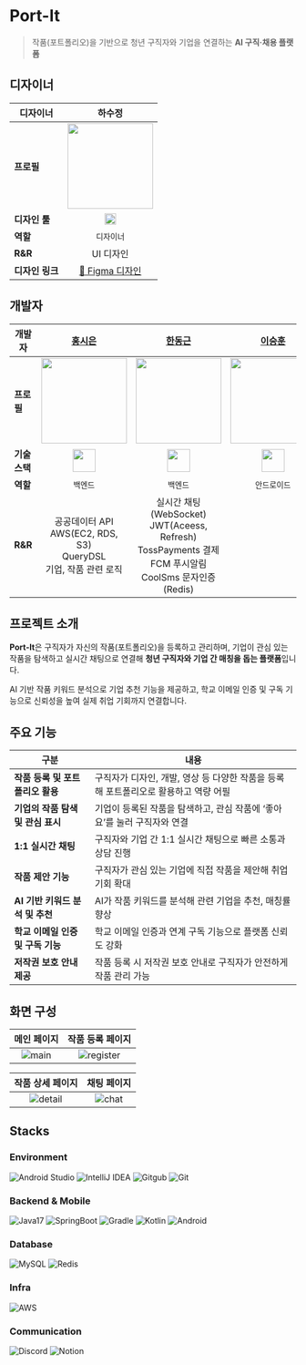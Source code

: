# Port-It
> 작품(포트폴리오)을 기반으로 청년 구직자와 기업을 연결하는 **AI 구직·채용 플랫폼**

## 디자이너
| **디자이너** | 하수정 |
|-----------|:------------------------:|
| **프로필** | <img src="https://github.com/user-attachments/assets/5bf86956-26cd-4d03-a01c-114bd6c1f283" width="150"/> |
| **디자인 툴** | <img src="https://upload.wikimedia.org/wikipedia/commons/3/33/Figma-logo.svg" width="20"/> |
| **역할** | `디자이너` |
| **R&R** | UI 디자인 |
| **디자인 링크** | [🔗 Figma 디자인](https://www.figma.com/design/zyRyyID4D0pp4enVrdKsSM/%EC%B6%A9%EB%B6%81%EB%8D%B0%EC%9D%B4%ED%84%B0%EA%B3%B5%EB%AA%A8%EC%A0%84?node-id=0-1&t=VdKgLn510z80M4l1-1) 

## 개발자
| **개발자** | [홍시은](https://github.com/XIOZ119) | [한동근](https://github.com/l0o0lv) | [이승훈](https://github.com/tmdgnsle) | [최윤수](https://github.com/ChoiYoonSoo) |
|-----------|:------------------------:|:---------------------------:|:--------------------------:|:---------------------------:|
| **프로필** | <img src="https://avatars.githubusercontent.com/u/63907578?v=4" width="150"/> | <img src="https://avatars.githubusercontent.com/u/128709695?s=400&u=1e67683655246f12e26a2c7aeaa2a9976b00b7c1&v=4" width="150"/> | <img src="https://avatars.githubusercontent.com/u/65535314?v=4" width="150"/> | <img src="https://avatars.githubusercontent.com/u/101058038?v=4" width="150"/> |
| **기술 스택** | <img src="https://www.vectorlogo.zone/logos/springio/springio-icon.svg" width="40" height="40"/> | <img src="https://www.vectorlogo.zone/logos/springio/springio-icon.svg" width="40" height="40"/> | <img src="https://www.vectorlogo.zone/logos/android/android-icon.svg" width="40" height="40"/> | <img src="https://www.vectorlogo.zone/logos/android/android-icon.svg" width="40" height="40"/> |
| **역할** | `백엔드` | `백엔드` | `안드로이드` | `안드로이드` |
| **R&R** | 공공데이터 API<br>AWS(EC2, RDS, S3)<br>QueryDSL<br>기업, 작품 관련 로직 | 실시간 채팅(WebSocket)<br>JWT(Aceess, Refresh)<br>TossPayments 결제<br>FCM 푸시알림<br>CoolSms 문자인증(Redis) |  |  |

## 프로젝트 소개

**Port-It**은 구직자가 자신의 작품(포트폴리오)을 등록하고 관리하며, 기업이 관심 있는 작품을 탐색하고 실시간 채팅으로 연결해 **청년 구직자와 기업 간 매칭을 돕는 플랫폼**입니다.

AI 기반 작품 키워드 분석으로 기업 추천 기능을 제공하고, 학교 이메일 인증 및 구독 기능으로 신뢰성을 높여 실제 취업 기회까지 연결합니다.

## 주요 기능

| 구분 | 내용 |
|------|------|
| **작품 등록 및 포트폴리오 활용** | 구직자가 디자인, 개발, 영상 등 다양한 작품을 등록해 포트폴리오로 활용하고 역량 어필 |
| **기업의 작품 탐색 및 관심 표시** | 기업이 등록된 작품을 탐색하고, 관심 작품에 ‘좋아요’를 눌러 구직자와 연결 |
| **1:1 실시간 채팅** | 구직자와 기업 간 1:1 실시간 채팅으로 빠른 소통과 상담 진행 |
| **작품 제안 기능** | 구직자가 관심 있는 기업에 직접 작품을 제안해 취업 기회 확대 |
| **AI 기반 키워드 분석 및 추천** | AI가 작품 키워드를 분석해 관련 기업을 추천, 매칭률 향상 |
| **학교 이메일 인증 및 구독 기능** | 학교 이메일 인증과 연계 구독 기능으로 플랫폼 신뢰도 강화 |
| **저작권 보호 안내 제공** | 작품 등록 시 저작권 보호 안내로 구직자가 안전하게 작품 관리 가능 |

## 화면 구성

| 메인 페이지 | 작품 등록 페이지 |
|:--:|:--:|
| ![main](이미지링크) | ![register](이미지링크) |

| 작품 상세 페이지 | 채팅 페이지 |
|:--:|:--:|
| ![detail](이미지링크) | ![chat](이미지링크) |

## Stacks

### Environment
![Android Studio](https://img.shields.io/badge/Android_Studio-3DDC84?style=flat&logo=AndroidStudio&logoColor=white)
![IntelliJ IDEA](https://img.shields.io/badge/IntelliJ_IDEA-2C2255?style=flat&logo=intellij-idea&logoColor=white)
![Gitgub](https://img.shields.io/badge/github-181717?style=flat&logo=github&logoColor=white)
![Git](https://img.shields.io/badge/git-F05032?style=flat&logo=git&logoColor=white)

### Backend & Mobile
![Java17](https://img.shields.io/badge/Java17-4D7896?style=flat&logo=Java&logoColor=white)
![SpringBoot](https://img.shields.io/badge/SpringBoot-6DB33F?style=flat&logo=Spring&logoColor=white)
![Gradle](https://img.shields.io/badge/Gradle-012F38?style=flat&logo=Gradle&logoColor=white)
![Kotlin](https://img.shields.io/badge/Kotlin-B916DD?style=flat&logo=Kotlin&logoColor=white)
![Android](https://img.shields.io/badge/Android-9FC036?style=flat&logo=Android&logoColor=white)

### Database
![MySQL](https://img.shields.io/badge/MySQL-E6B91E?style=flat&logo=MySQL&logoColor=white)
![Redis](https://img.shields.io/badge/Redis-A41E11?style=flat&logo=Redis&logoColor=white)

### Infra
![AWS](https://img.shields.io/badge/AWS-333664?style=flat&logo=aws&logoColor=white)

### Communication
![Discord](https://img.shields.io/badge/Discord-5765F2?style=flat&logo=Discord&logoColor=white)
![Notion](https://img.shields.io/badge/Notion-000000?style=flat&logo=Notion&logoColor=white)
